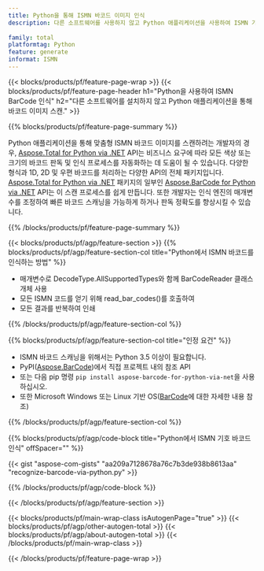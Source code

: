 ```yaml
---
title: Python을 통해 ISMN 바코드 이미지 인식
description: 다른 소프트웨어를 사용하지 않고 Python 애플리케이션을 사용하여 ISMN 기호 바코드 이미지 스캔. 
 
family: total
platformtag: Python
feature: generate
informat: ISMN
---
```

{{< blocks/products/pf/feature-page-wrap >}}
{{< blocks/products/pf/feature-page-header h1="Python을 사용하여 ISMN BarCode 인식" h2="다른 소프트웨어를 설치하지 않고 Python 애플리케이션을 통해 바코드 이미지 스캔." >}}

{{% blocks/products/pf/feature-page-summary %}}

Python 애플리케이션을 통해 맞춤형 ISMN 바코드 이미지를 스캔하려는 개발자의 경우, [Aspose.Total for Python via .NET](https://products.aspose.com/total/python-net/) API는 비즈니스 요구에 따라 모든 색상 또는 크기의 바코드 판독 및 인식 프로세스를 자동화하는 데 도움이 될 수 있습니다. 다양한 형식과 1D, 2D 및 우편 바코드를 처리하는 다양한 API의 전체 패키지입니다. [Aspose.Total for Python via .NET](https://products.aspose.com/total/python-net/) 패키지의 일부인 [Aspose.BarCode for Python via .NET](https://products.aspose.com/barcode/python-net/) API는 이 스캔 프로세스를 쉽게 만듭니다. 또한 개발자는 인식 엔진의 매개변수를 조정하여 빠른 바코드 스캐닝을 가능하게 하거나 판독 정확도를 향상시킬 수 있습니다.

{{% /blocks/products/pf/feature-page-summary %}}

{{< blocks/products/pf/agp/feature-section >}}
{{% blocks/products/pf/agp/feature-section-col title="Python에서 ISMN 바코드를 인식하는 방법" %}}

- 매개변수로 DecodeType.AllSupportedTypes와 함께 BarCodeReader 클래스 개체 사용
- 모든 ISMN 코드를 얻기 위해 read_bar_codes()를 호출하여
- 모든 결과를 반복하여 인쇄

{{% /blocks/products/pf/agp/feature-section-col %}}

{{% blocks/products/pf/agp/feature-section-col title="인정 요건" %}}

- ISMN 바코드 스캐닝을 위해서는 Python 3.5 이상이 필요합니다.
- PyPI([Aspose.BarCode](https://pypi.org/project/aspose-barcode-for-python-via-net/))에서 직접 프로젝트 내의 참조 API 
- 또는 다음 pip 명령 ```pip install aspose-barcode-for-python-via-net```을 사용하십시오. 
- 또한 Microsoft Windows 또는 Linux 기반 OS([BarCode](https://docs.aspose.com/barcode/python-net/system-requirements/)에 대한 자세한 내용 참조) 

{{% /blocks/products/pf/agp/feature-section-col %}}

{{% blocks/products/pf/agp/code-block title="Python에서 ISMN 기호 바코드 인식" offSpacer="" %}}

{{< gist "aspose-com-gists" "aa209a7128678a76c7b3de938b8613aa" "recognize-barcode-via-python.py" >}}

{{% /blocks/products/pf/agp/code-block %}}

{{< /blocks/products/pf/agp/feature-section >}}

{{< blocks/products/pf/main-wrap-class isAutogenPage="true" >}}
{{< blocks/products/pf/agp/other-autogen-total >}}
{{< blocks/products/pf/agp/about-autogen-total >}}
{{< /blocks/products/pf/main-wrap-class >}}

{{< /blocks/products/pf/feature-page-wrap >}}